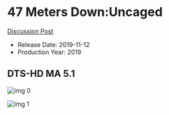 # 47 Meters Down:Uncaged

[Discussion Post](https://www.avsforum.com/threads/bass-eq-for-filtered-movies.2995212/post-58772570)

* Release Date: 2019-11-12
* Production Year: 2019

## DTS-HD MA 5.1

![img 0](https://i.imgur.com/mShjFg8.jpg)

![img 1](https://i.imgur.com/KmcvRQJ.png)

